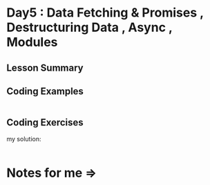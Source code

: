 # Day5 : Data Fetching & Promises , Destructuring Data , Async , Modules


## Lesson Summary


## Coding Examples
```javascript

```

## Coding Exercises

my solution:
```javascript

```
# Notes for me => 
